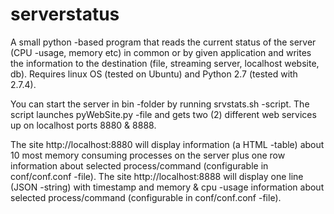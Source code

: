 serverstatus
============

A small python -based program that reads the current status of the
server (CPU -usage, memory etc) in common or by given application and
writes the information to the destination (file, streaming server,
localhost website, db). Requires linux OS (tested on Ubuntu) and 
Python 2.7 (tested with 2.7.4).

You can start the server in bin -folder by running srvstats.sh -script.
The script launches pyWebSite.py -file and gets two (2) different web services
up on localhost ports 8880 & 8888.

The site http://localhost:8880 will display information (a HTML -table) 
about 10 most memory consuming processes on the server plus one row information 
about selected process/command (configurable in conf/conf.conf -file).
The site http://localhost:8888 will display one line (JSON -string) with timestamp and 
memory & cpu -usage information about selected process/command (configurable in
conf/conf.conf -file).



